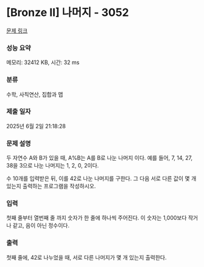 # [Bronze II] 나머지 - 3052 

[문제 링크](https://www.acmicpc.net/problem/3052) 

### 성능 요약

메모리: 32412 KB, 시간: 32 ms

### 분류

수학, 사칙연산, 집합과 맵

### 제출 일자

2025년 6월 2일 21:18:28

### 문제 설명

<p>두 자연수 A와 B가 있을 때, A%B는 A를 B로 나눈 나머지 이다. 예를 들어, 7, 14, 27, 38을 3으로 나눈 나머지는 1, 2, 0, 2이다. </p>

<p>수 10개를 입력받은 뒤, 이를 42로 나눈 나머지를 구한다. 그 다음 서로 다른 값이 몇 개 있는지 출력하는 프로그램을 작성하시오.</p>

### 입력 

 <p>첫째 줄부터 열번째 줄 까지 숫자가 한 줄에 하나씩 주어진다. 이 숫자는 1,000보다 작거나 같고, 음이 아닌 정수이다.</p>

### 출력 

 <p>첫째 줄에, 42로 나누었을 때, 서로 다른 나머지가 몇 개 있는지 출력한다.</p>

